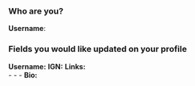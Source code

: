 ### Who are you?
**Username**:

### Fields you would like updated on your profile
**Username:**
**IGN:**
**Links:**  
    -
    -
    -
**Bio:**
